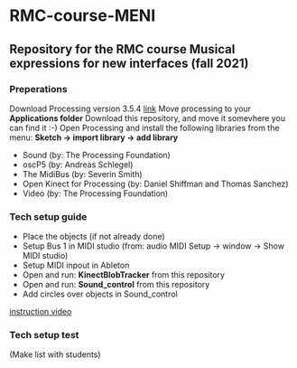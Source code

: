 # RMC-course-MENI
## Repository for the RMC course Musical expressions for new interfaces (fall 2021)

### Preperations
Download Processing version 3.5.4 [link](https://github.com/processing/processing/releases/download/processing-0270-3.5.4/processing-3.5.4-macosx.zip)
Move processing to your **Applications folder**
Download this repository, and move it somevhere you can find it :-)
Open Processing and install the following libraries from the menu: **Sketch -> import library -> add library**
- Sound (by: The Processing Foundation)
- oscP5 (by: Andreas Schlegel)
- The MidiBus (by: Severin Smith)
- Open Kinect for Processing (by: Daniel Shiffman and Thomas Sanchez)
- Video (by: The Processing Foundation)

### Tech setup guide
- Place the objects (if not already done)
- Setup Bus 1 in MIDI studio (from: audio MIDI Setup -> window -> Show MIDI studio)
- Setup MIDI inpout in Ableton
- Open and run: **KinectBlobTracker** from this repository
- Open and run: **Sound_control** from this repository
- Add circles over objects in Sound_control

[instruction video](https://airlab.itu.dk/)

### Tech setup test
(Make list with students)


